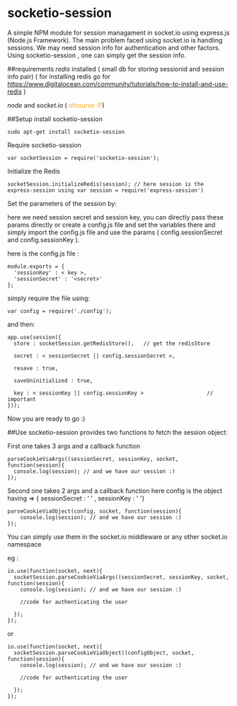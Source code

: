 socketio-session
==============

A simple NPM module for session managament in socket.io using express.js (Node.js Framework).
The main problem faced using socket.io is handling sessions. We may need session info for authentication and other factors.
Using socketio-session , one can simply get the session info.

##requirements
  <em>redis</em> installed ( small db for storing sessionid and session info pair)
  ( for installing redis go for https://www.digitalocean.com/community/tutorials/how-to-install-and-use-redis )

  <em>node</em> and <em>socket.io</em> ( <span style = 'color:orange'>ofcourse :P</span>)

##Setup
  install socketio-session


    sudo apt-get install socketio-session

  Require socketio-session

    var socketSession = require('socketio-session');

  Initialize the Redis

    socketSession.initializeRedis(session); // here session is the express-session using var session = require('express-session')  

  Set the parameters of the session by:

  here we need session secret and session key, you can directly pass these params directly or create a config.js file and set the variables there and simply import the config.js file and use the params ( config.sessionSecret and config.sessionKey ).

  here is the config.js file :

    module.exports = {
      'sessionKey' : < key >,
      'sessionSecret' : '<secret>'
    };

  simply require the file using:

    var config = require('./config');

  and then:

    app.use(session({
      store : socketSession.getRedisStore(),   // get the redisStore

      secret : < sessionSecret || config.sessionSecret >,

      resave : true,

      saveUninitialized : true,

      key : < sessionKey || config.sessionKey >                    // important
    }));

  Now you are ready to go :)

##Use
  socketio-session provides two functions to fetch the session object:

  First one takes 3 args and a callback function

    parseCookieViaArgs((sessionSecret, sessionKey, socket, function(session){
      console.log(session); // and we have our session :)
    });

  Second one takes 2 args and a callback function
  here config is the object having => { sessionSecret : ' <secret> ' ,  sessionKey : ' <key> '}

    parseCookieViaObject(config, socket, function(session){
        console.log(session); // and we have our session :)
    });

  You can simply use them in the socket.io middleware or any other socket.io namespace

  eg :

    io.use(function(socket, next){
      socketSession.parseCookieViaArgs((sessionSecret, sessionKey, socket, function(session){
        console.log(session); // and we have our session :)

        //code for authenticating the user

      });
    });

  or

    io.use(function(socket, next){
      socketSession.parseCookieViaObject((configObject, socket, function(session){
        console.log(session); // and we have our session :)

        //code for authenticating the user

      });
    });
